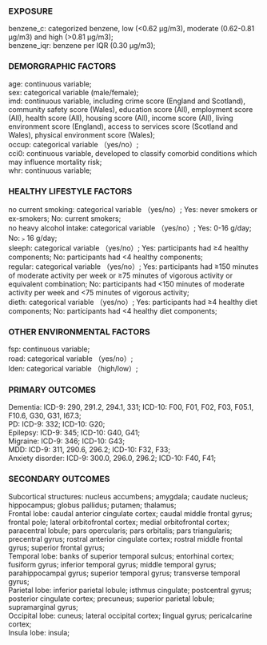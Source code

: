 ### EXPOSURE
benzene_c: categorized benzene, low (<0.62 μg/m3), moderate (0.62-0.81 μg/m3) and high (>0.81 μg/m3);  
benzene_iqr: benzene per IQR (0.30 μg/m3);  

### DEMORGRAPHIC FACTORS  
age: continuous variable;  
sex: categorical variable (male/female);  
imd: continuous variable, including crime score (England and Scotland), community safety score (Wales), education score (All), employment score (All), health score (All), housing score (All), income score (All), living environment score (England), access to services score (Scotland and Wales), physical environment score (Wales);  
occup: categorical variable （yes/no）;  
cci0: continuous variable, developed to classify comorbid conditions which may influence mortality risk;  
whr: continuous variable;  

### HEALTHY LIFESTYLE FACTORS  
no current smoking: categorical variable （yes/no）; Yes: never smokers or ex-smokers; No: current smokers;  
no heavy alcohol intake: categorical variable （yes/no）; Yes: 0-16 g/day; No:﹥16 g/day;  
sleeph: categorical variable （yes/no）; Yes: participants had ≥4 healthy components; No: participants had <4 healthy components;  
regular: categorical variable （yes/no）; Yes: participants had ≥150 minutes of moderate activity per week or ≥75 minutes of vigorous activity or equivalent combination; No: participants had <150 minutes of moderate activity per week and <75 minutes of vigorous activity;  
dieth: categorical variable （yes/no）; Yes: participants had ≥4 healthy diet components; No: participants had <4 healthy diet components;  

### OTHER ENVIRONMENTAL FACTORS  
fsp: continuous variable;  
road: categorical variable （yes/no）;  
lden: categorical variable （high/low）;  

### PRIMARY OUTCOMES  
Dementia: ICD-9: 290, 291.2, 294.1, 331; ICD-10: F00, F01, F02, F03, F05.1, F10.6, G30, G31, I67.3;  
PD: ICD-9: 332; ICD-10: G20;  
Epilepsy: ICD-9: 345; ICD-10: G40, G41;  
Migraine: ICD-9: 346; ICD-10: G43;  
MDD: ICD-9: 311, 290.6, 296.2; ICD-10: F32, F33;  
Anxiety disorder: ICD-9: 300.0, 296.0, 296.2; ICD-10: F40, F41;  

### SECONDARY OUTCOMES  
Subcortical structures: nucleus accumbens; amygdala; caudate nucleus; hippocampus; globus pallidus; putamen; thalamus;  
Frontal lobe: caudal anterior cingulate cortex; caudal middle frontal gyrus; frontal pole; lateral orbitofrontal cortex; medial orbitofrontal cortex; paracentral lobule; pars opercularis; pars orbitalis; pars triangularis;   precentral gyrus; rostral anterior cingulate cortex; rostral middle frontal gyrus; superior frontal gyrus;  
Temporal lobe: banks of superior temporal sulcus; entorhinal cortex; fusiform gyrus; inferior temporal gyrus; middle temporal gyrus; parahippocampal gyrus; superior temporal gyrus; transverse temporal gyrus;  
Parietal lobe: inferior parietal lobule; isthmus cingulate; postcentral gyrus; posterior cingulate cortex; precuneus; superior parietal lobule; supramarginal gyrus;  
Occipital lobe: cuneus; lateral occipital cortex; lingual gyrus; pericalcarine cortex;  
Insula lobe: insula;  

